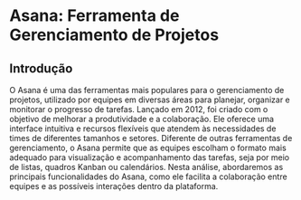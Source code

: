 # Asana: Ferramenta de Gerenciamento de Projetos

## Introdução

O Asana é uma das ferramentas mais populares para o gerenciamento de projetos, utilizado por equipes em diversas áreas para planejar, organizar e monitorar o progresso de tarefas. Lançado em 2012, foi criado com o objetivo de melhorar a produtividade e a colaboração. Ele oferece uma interface intuitiva e recursos flexíveis que atendem às necessidades de times de diferentes tamanhos e setores. Diferente de outras ferramentas de gerenciamento, o Asana permite que as equipes escolham o formato mais adequado para visualização e acompanhamento das tarefas, seja por meio de listas, quadros Kanban ou calendários. Nesta análise, abordaremos as principais funcionalidades do Asana, como ele facilita a colaboração entre equipes e as possíveis interações dentro da plataforma.
